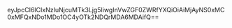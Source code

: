 eyJpcCI6ICIxNzIuNjcuMTk3Ljg5IiwgInVwZGF0ZWRfYXQiOiAiMjAyNS0xMC0xMFQxNDo1MDo1OC4yOTk2NDQrMDA6MDAifQ==